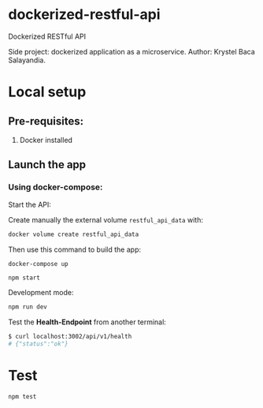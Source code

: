 # dockerized-restful-api

Dockerized RESTful API

Side project: dockerized application as a microservice. 
Author: Krystel Baca Salayandia. 

# Local setup

## Pre-requisites:

1. Docker installed


## Launch the app
### Using docker-compose:

Start the API:

Create manually the external volume `restful_api_data` with:

```sh
docker volume create restful_api_data
```

Then use this command to build the app:

```
docker-compose up
```

```sh
npm start
```

Development mode:

```sh
npm run dev
```

Test the **Health-Endpoint** from another terminal:

```sh
$ curl localhost:3002/api/v1/health
# {"status":"ok"}
```

# Test

```sh
npm test
```




